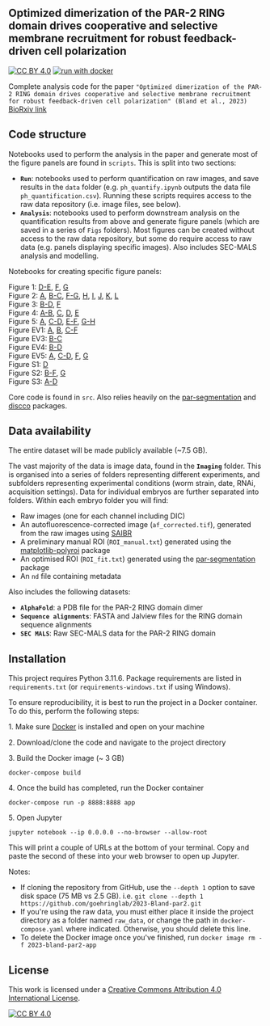 ## Optimized dimerization of the PAR-2 RING domain drives cooperative and selective membrane recruitment for robust feedback-driven cell polarization 

[![CC BY 4.0][cc-by-shield]][cc-by]
[![run with docker](https://img.shields.io/badge/run%20with-docker-0db7ed?logo=docker)](https://www.docker.com/)

Complete analysis code for the paper `"Optimized dimerization of the PAR-2 RING domain drives cooperative and selective membrane recruitment for robust feedback-driven cell polarization" (Bland et al., 2023)` [BioRxiv link](https://www.biorxiv.org/content/10.1101/2023.08.10.552581v1)


## Code structure

Notebooks used to perform the analysis in the paper and generate most of the figure panels are found in `scripts`.
This is split into two sections:

- __`Run`__: notebooks used to perform quantification on raw images, and save results in the `data` folder (e.g. `ph_quantify.ipynb` outputs the data file `ph_quantification.csv`). Running these scripts requires access to the raw data repository (i.e. image files, see below). 
- __`Analysis`__: notebooks used to perform downstream analysis on the quantification results from above and generate figure panels (which are saved in a series of `Figs` folders). Most figures can be created without access to the raw data repository, but some do require access to raw data (e.g. panels displaying specific images). Also includes SEC-MALS analysis and modelling.

Notebooks for creating specific figure panels:

[a5302]: scripts/Analysis/6HNL/6HNL.ipynb
[a1912]: scripts/Analysis/DimerModelFitting/02_AllFits.ipynb
[a5698]: scripts/Analysis/DimerModelFitting/00_ProcessData.ipynb
[a6801]: scripts/Analysis/DimerModelFitting/01_Figures.ipynb
[a5093]: scripts/Analysis/DimerModelSolving/SolveModel.ipynb
[a6684]: scripts/Analysis/GCN4/Fragment.ipynb
[a5514]: scripts/Analysis/GCN4/Par3Mut.ipynb
[a1834]: scripts/Analysis/GCN4/Par2GCN4.ipynb
[a9246]: scripts/Analysis/GCN4/PRBH.ipynb
[a9263]: scripts/Analysis/meiosis/Figures.ipynb
[a9397]: scripts/Analysis/Mlc4/SAIBR.ipynb
[a4186]: scripts/Analysis/Mlc4/Quantification.ipynb
[a5886]: scripts/Analysis/ModelNonlinearity/Figs.ipynb
[a3255]: scripts/Analysis/Nop1/Lethality.ipynb
[a3572]: scripts/Analysis/Nop1/2cellAsymmetry.ipynb
[a9147]: scripts/Analysis/optogenetics/Optogenetics.ipynb
[a0226]: scripts/Analysis/PhRundown/FigsLogTransformed.ipynb
[a1487]: scripts/Analysis/PolarisedVsUniform/Figures.ipynb
[a2111]: scripts/Analysis/QuantificationCalibrationComparison/Figures.ipynb
[a6427]: scripts/Analysis/QuantificationMethod/MethodComparison.ipynb
[a4447]: scripts/Analysis/QuantificationMethod/SchematicMembraneProfile.ipynb
[a8752]: scripts/Analysis/QuantificationMethod/Schematic.ipynb
[a4134]: scripts/Analysis/QuantificationSummaryTable/ResultsTable.ipynb
[a7601]: scripts/Analysis/RingCombinedMutants/Figures.ipynb
[a3603]: scripts/Analysis/RingFragment/Figures.ipynb
[a5616]: scripts/Analysis/RingPh/Figures.ipynb
[a6085]: scripts/Analysis/RundownsRegression/PlotLinearScale.ipynb
[a3476]: scripts/Analysis/RundownsRegression/Schematic.ipynb
[a8492]: scripts/Analysis/RundownsRegression/FittingLogTransformed.ipynb
[a5498]: scripts/Analysis/SecMals/TitrationCurves.ipynb
[a9706]: scripts/Analysis/SecMals/Traces.ipynb
[a5004]: scripts/Analysis/SecMals/XmlExtract.ipynb
[a6824]: scripts/Analysis/ThreeCompartmentModel/Kinetic.ipynb
[a1883]: scripts/Analysis/ThreeCompartmentModel/Prefactor.ipynb
[a8987]: scripts/Analysis/ThreeCompartmentModel/Equilibrium.ipynb
[a9999]: scripts/Analysis/PolarisedVsUniform/S241A.ipynb

Figure 1: [D-E][a1487], [F][a0226], [G][a8492]\
Figure 2: [A][a3603], [B-C][a5616], [F-G][a9706], [H][a5498], [I][a1487], [J][a8492], [K][a3572], [L][a3255]\
Figure 3: [B-D][a5886], [F][a6801]\
Figure 4: [A-B][a1834], [C][a6684], [D][a9397], [E][a4186]\
Figure 5: [A][a8987], [C-D][a6824], [E-F][a5514], [G-H][a9246]\
Figure EV1: [A][a9999], [B][a4134], [C-F][a8492] \
Figure EV3: [B-C][a5302]\
Figure EV4: [B-D][a9263]\
Figure EV5: [A][a8752], [C-D][a2111], [F][a6427], [G][a9147]\
Figure S1: [D][a7601]\
Figure S2: [B-F][a6801], [G][a1912]\
Figure S3: [A-D][a6824]

Core code is found in `src`. Also relies heavily on the [par-segmentation](https://github.com/goehringlab/par-segmentation) and [discco](https://github.com/tsmbland/discco) packages.

## Data availability

The entire dataset will be made publicly available (~7.5 GB). 

The vast majority of the data is image data, found in the __`Imaging`__ folder. This is organised into a series of folders representing different experiments, and subfolders representing experimental conditions (worm strain, date, RNAi, acquisition settings). Data for individual embryos are further separated into folders. Within each embryo folder you will find:
- Raw images (one for each channel including DIC)
- An autofluorescence-corrected image (`af_corrected.tif`), generated from the raw images using [SAIBR](https://github.com/goehringlab/saibr_fiji_plugin)
- A preliminary manual ROI (`ROI_manual.txt`) generated using the [matplotlib-polyroi](https://github.com/tsmbland/matplotlib-polyroi) package
- An optimised ROI (`ROI_fit.txt`) generated using the [par-segmentation](https://github.com/goehringlab/par-segmentation) package
- An `nd` file containing metadata

Also includes the following datasets:
- __`AlphaFold`__: a PDB file for the PAR-2 RING domain dimer
- __`Sequence alignments`__: FASTA and Jalview files for the RING domain sequence alignments
- __`SEC MALS`__: Raw SEC-MALS data for the PAR-2 RING domain


## Installation

This project requires Python 3.11.6. Package requirements are listed in `requirements.txt` (or `requirements-windows.txt` if using Windows).

To ensure reproducibility, it is best to run the project in a Docker container. To do this, perform the following steps:

&#8291;1. Make sure [Docker](https://www.docker.com/products/docker-desktop/) is installed and open on your machine 

&#8291;2. Download/clone the code and navigate to the project directory

&#8291;3. Build the Docker image (~ 3 GB)

    docker-compose build

&#8291;4. Once the build has completed, run the Docker container

    docker-compose run -p 8888:8888 app

&#8291;5. Open Jupyter

    jupyter notebook --ip 0.0.0.0 --no-browser --allow-root

This will print a couple of URLs at the bottom of your terminal. Copy and paste the second of these into your web browser to open up Jupyter.

Notes:

- If cloning the repository from GitHub, use the `--depth 1` option to save disk space (75 MB vs 2.5 GB). i.e. `git clone --depth 1 https://github.com/goehringlab/2023-Bland-par2.git`
- If you're using the raw data, you must either place it inside the project directory as a folder named `raw_data`, or change the path in `docker-compose.yaml` where indicated. Otherwise, you should delete this line.
- To delete the Docker image once you've finished, run `docker image rm -f 2023-bland-par2-app`


## License

This work is licensed under a
[Creative Commons Attribution 4.0 International License][cc-by].

[![CC BY 4.0][cc-by-image]][cc-by]

[cc-by]: http://creativecommons.org/licenses/by/4.0/

[cc-by-image]: https://i.creativecommons.org/l/by/4.0/88x31.png

[cc-by-shield]: https://img.shields.io/badge/License-CC%20BY%204.0-lightgrey.svg
